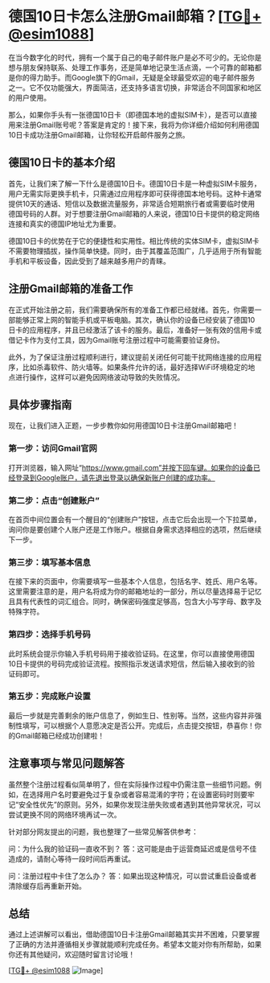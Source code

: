 # 德国10日卡怎么注册Gmail邮箱？[[TG💪+ @esim1088](https://t.me/s/esim1088)]

在当今数字化的时代，拥有一个属于自己的电子邮件账户是必不可少的。无论你是想与朋友保持联系、处理工作事务，还是简单地记录生活点滴，一个可靠的邮箱都是你的得力助手。而Google旗下的Gmail，无疑是全球最受欢迎的电子邮件服务之一。它不仅功能强大，界面简洁，还支持多语言切换，非常适合不同国家和地区的用户使用。

那么，如果你手头有一张德国10日卡（即德国本地的虚拟SIM卡），是否可以直接用来注册Gmail账号呢？答案是肯定的！接下来，我将为你详细介绍如何利用德国10日卡成功注册Gmail邮箱，让你轻松开启邮件服务之旅。

## 德国10日卡的基本介绍

首先，让我们来了解一下什么是德国10日卡。德国10日卡是一种虚拟SIM卡服务，用户无需实际更换手机卡，只需通过应用程序即可获得德国本地号码。这种卡通常提供10天的通话、短信以及数据流量服务，非常适合短期旅行者或需要临时使用德国号码的人群。对于想要注册Gmail邮箱的人来说，德国10日卡提供的稳定网络连接和真实的德国IP地址尤为重要。

德国10日卡的优势在于它的便捷性和实用性。相比传统的实体SIM卡，虚拟SIM卡不需要物理插拔，操作简单快捷。同时，由于其覆盖范围广，几乎适用于所有智能手机和平板设备，因此受到了越来越多用户的青睐。

## 注册Gmail邮箱的准备工作

在正式开始注册之前，我们需要确保所有的准备工作都已经就绪。首先，你需要一部能够正常上网的智能手机或平板电脑。其次，确认你的设备已经安装了德国10日卡的应用程序，并且已经激活了该卡的服务。最后，准备好一张有效的信用卡或借记卡作为支付工具，因为Gmail账号注册过程中可能需要验证身份。

此外，为了保证注册过程顺利进行，建议提前关闭任何可能干扰网络连接的应用程序，比如杀毒软件、防火墙等。如果条件允许的话，最好选择WiFi环境稳定的地点进行操作，这样可以避免因网络波动导致的失败情况。

## 具体步骤指南

现在，让我们进入正题，一步步教你如何用德国10日卡注册Gmail邮箱吧！

### 第一步：访问Gmail官网

打开浏览器，输入网址“https://www.gmail.com”并按下回车键。如果你的设备已经登录到Google账户，请先退出登录以确保新账户创建的成功率。

### 第二步：点击“创建账户”

在首页中间位置会有一个醒目的“创建账户”按钮，点击它后会出现一个下拉菜单，询问你是要创建个人账户还是工作账户。根据自身需求选择相应的选项，然后继续下一步。

### 第三步：填写基本信息

在接下来的页面中，你需要填写一些基本个人信息，包括名字、姓氏、用户名等。这里需要注意的是，用户名将成为你的邮箱地址的一部分，所以尽量选择易于记忆且具有代表性的词汇组合。同时，确保密码强度足够高，包含大小写字母、数字及特殊字符。

### 第四步：选择手机号码

此时系统会提示你输入手机号码用于接收验证码。在这里，你可以直接使用德国10日卡提供的号码完成验证流程。按照指示发送请求短信，然后输入接收到的验证码即可。

### 第五步：完成账户设置

最后一步就是完善剩余的账户信息了，例如生日、性别等。当然，这些内容并非强制性填写，可以根据个人意愿决定是否公开。完成后，点击提交按钮，恭喜你！你的Gmail邮箱已经成功创建啦！

## 注意事项与常见问题解答

虽然整个注册过程看似简单明了，但在实际操作过程中仍需注意一些细节问题。例如，在选择用户名时要避免过于复杂或者容易混淆的字符；在设置密码时则要牢记“安全性优先”的原则。另外，如果你发现注册失败或者遇到其他异常状况，可以尝试更换不同的网络环境再试一次。

针对部分网友提出的问题，我也整理了一些常见解答供参考：

问：为什么我的验证码一直收不到？
答：这可能是由于运营商延迟或是信号不佳造成的，请耐心等待一段时间后再重试。

问：注册过程中卡住了怎么办？
答：如果出现这种情况，可以尝试重启设备或者清除缓存后再重新开始。

## 总结

通过上述讲解可以看出，借助德国10日卡注册Gmail邮箱其实并不困难，只要掌握了正确的方法并遵循相关步骤就能顺利完成任务。希望本文能对你有所帮助，如果你还有其他疑问，欢迎随时留言讨论哦！

[[TG💪+ @esim1088](https://t.me/s/esim1088) ![Image](https://i.postimg.cc/4NQfJmqS/Snipaste-2025-05-13-00-14-12.png)]